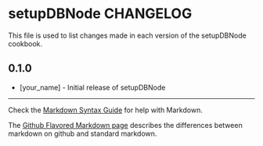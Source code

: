 setupDBNode CHANGELOG
=====================

This file is used to list changes made in each version of the setupDBNode cookbook.

0.1.0
-----
- [your_name] - Initial release of setupDBNode

- - -
Check the [Markdown Syntax Guide](http://daringfireball.net/projects/markdown/syntax) for help with Markdown.

The [Github Flavored Markdown page](http://github.github.com/github-flavored-markdown/) describes the differences between markdown on github and standard markdown.
